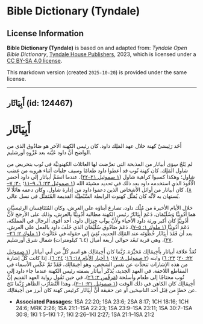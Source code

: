 # Bible Dictionary (Tyndale)

## License Information

**Bible Dictionary (Tyndale)** is based on and adapted from: _Tyndale Open Bible Dictionary_, [Tyndale House Publishers](https://tyndaleopenresources.com/), 2023, which is licensed under a [CC BY-SA 4.0 license](https://creativecommons.org/licenses/by-sa/4.0/legalcode.en).

This markdown version (created `2025-10-20`) is provided under the same license.



--------------------------------

## أَبِيَاثَار (id: 124467)

أَبِيَاثَار
===========

أَحَد رَئِيسَيْ كهنة خلال عهد المَلِك داود. كان رئيس الكهنة الآخر هو صَادُوق الذي من الواضح أنَّ داود عَيَّنه بعد غَزْوِهِ أورشليم.

لم يَنْجُ سِوَى أبياثار من المذبحة التي تعرَّضت لها العائلات الكهنوتيَّة في نُوب بتحريض من شاول المَلِك. كان كهنة نُوب قد أعطوا داود طعامًا وسيف جليات أثناء هروبه من غضب شاول؛ وهكذا كسبوا كراهية شاول ([١ صموئيل ٢١–٢٢](https://ref.ly/1Sam21:1-1Sam22:23)). عندما انضَمَّ أبياثار إلى داود أحضر الْأَفُودَ الذي استخدمه داود بعد ذلك في تحديد مشيئة الله ([١ صموئيل ٢٣: ٦، ٩–١١](https://ref.ly/1Sam23:6)؛ [٣٠: ٧–٨](https://ref.ly/1Sam30:7-1Sam30:8)). كان أبياثار من أوائل الأشخاص الذين دعموا داود من إدارة شاول، وكان دعمه هائلًا لا يُستهان به لأنَّه كان يُمَثِّل كهنوت الرابطة السِّبْطِيَّة القديمة المُتَمَثِّل في نسل عالي.

خلال الأيام الأخيرة من مُلْك داود، تصارع أبناؤه على العرش، وكان المُتَنَافِسان الرئيسيَّان هما أَدُونِيَّا وَسُلَيْمَان. دَعَمَ أَبِيَاثَارُ رئيس الكهنة مطالبة أَدُونِيَّا بالعرش، وذلك على الأرجح لأنَّ أَدُونِيَّا كان أكبر ورثة داود الأحياء ولأنَّ يوآب جِنِرَال داود، أحد أقوى الرجال في المملكة، دَعَمَ أَدُونِيَّا ([١ ملوك ١: ٥–٧](https://ref.ly/1Kgs1:5-1Kgs1:7)). دَعَمَ صَادُوق سُلَيْمَان الذي خَلَفَ داود بالفعل على العرش. بعد أن فَقَدَ أَبِيَاثَار حُظْوَتَه عند المَلِك الجديد، نُفِيَ إلى حقوله في عَنَاثُوثَ ([١ ملوك ٢: ٢٦–٢٧](https://ref.ly/1Kgs2:26-1Kgs2:27))، وهي قرية تَبعُد حوالي أربعة أميال (٦.٤ كيلومترات) شمال شرق أورشليم.

تُعَدُّ علاقة أبياثار بأَخِيمَالِك مُحَيِّرَة. رُبَّما كان أَخِيمَالِك هو اسم كُلٍّ من أبي أبياثار ([١ صموئيل ٢٢: ٢٠](https://ref.ly/1Sam22:20)؛ [٢٣: ٦](https://ref.ly/1Sam23:6)) وابنه ([٢ صموئيل ٨: ١٧](https://ref.ly/2Sam8:17)؛ [١ أخبار الأيام ١٨: ١٦](https://ref.ly/1Chr18:16)؛ [٢٤: ٦](https://ref.ly/1Chr24:6)). إذا كانت كُلُّ إشارة من هذه الإشارات تتحدَّث عن نفس الشخص، وهو أَخِيمَالِك، فَقَدْ تَمَّ عَكْس الأسماء في المقاطع اللاحقة. في العهد الجديد، يُذكَر أبياثار بصفته رئيس الكهنة عندما جاء داود إلى نُوب محتاجًا إلى طعام وأسلحة ([مَرقُس ٢: ٢٦](https://ref.ly/Mark2:26))، في حين تَقُول رواية العهد القديم إنَّ أَخِيمَالِك كان الكاهن في ذلك الوقت ([١ صموئيل ٢١: ١–٢](https://ref.ly/1Sam21:1-1Sam21:2))، وهذا التَّضَارُب الظاهر رُبَّما نَتَجَ عن خطإٍ من قِبَل أحد الناسِخين أو عن حقيقة أنَّ أَبِيَاثَار كرئيس كهنة كان أبرز من أَخِيمَالِك.

* **Associated Passages:** 1SA 22:20; 1SA 23:6; 2SA 8:17; 1CH 18:16; 1CH 24:6; MRK 2:26; 1SA 21:1–1SA 22:23; 1SA 23:9–1SA 23:11; 1SA 30:7–1SA 30:8; 1KI 1:5–1KI 1:7; 1KI 2:26–1KI 2:27; 1SA 21:1–1SA 21:2


